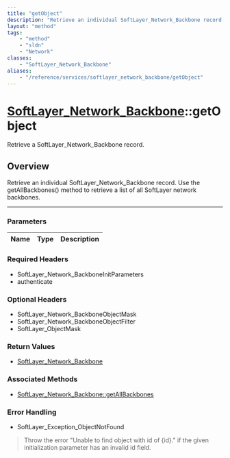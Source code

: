 ```yaml
---
title: "getObject"
description: "Retrieve an individual SoftLayer_Network_Backbone record. Use the getAllBackbones() method to retrieve a list of all Sof... "
layout: "method"
tags:
    - "method"
    - "sldn"
    - "Network"
classes:
    - "SoftLayer_Network_Backbone"
aliases:
    - "/reference/services/softlayer_network_backbone/getObject"
---
```

# [SoftLayer_Network_Backbone](/reference/services/SoftLayer_Network_Backbone)::getObject


Retrieve a SoftLayer_Network_Backbone record.


## Overview 
Retrieve an individual SoftLayer_Network_Backbone record. Use the getAllBackbones() method to retrieve a list of all SoftLayer network backbones.

-----

### Parameters 
|Name | Type | Description |
| --- | --- | --- |


### Required Headers
* SoftLayer_Network_BackboneInitParameters
* authenticate


### Optional Headers
* SoftLayer_Network_BackboneObjectMask
* SoftLayer_Network_BackboneObjectFilter
* SoftLayer_ObjectMask

### Return Values
* <a href='/reference/datatypes/SoftLayer_Network_Backbone'>SoftLayer_Network_Backbone </a>


### Associated Methods

*  [SoftLayer_Network_Backbone::getAllBackbones](/reference/services/SoftLayer_Network_Backbone/getAllBackbones )



### Error Handling

* SoftLayer_Exception_ObjectNotFound 

> Throw the error "Unable to find object with id of {id}." if the given initialization parameter has an invalid id field. 



